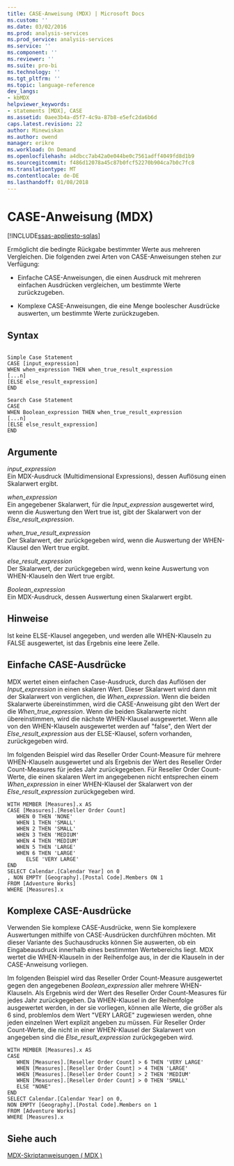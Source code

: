 ```yaml
---
title: CASE-Anweisung (MDX) | Microsoft Docs
ms.custom: ''
ms.date: 03/02/2016
ms.prod: analysis-services
ms.prod_service: analysis-services
ms.service: ''
ms.component: ''
ms.reviewer: ''
ms.suite: pro-bi
ms.technology: ''
ms.tgt_pltfrm: ''
ms.topic: language-reference
dev_langs:
- kbMDX
helpviewer_keywords:
- statements [MDX], CASE
ms.assetid: 0aee3b4a-d5f7-4c9a-87b8-e5efc2da6b6d
caps.latest.revision: 22
author: Minewiskan
ms.author: owend
manager: erikre
ms.workload: On Demand
ms.openlocfilehash: a4dbcc7ab42a0e044be0c7561adff4049fd8d1b9
ms.sourcegitcommit: f486d12078a45c87b0fcf52270b904ca7b0c7fc8
ms.translationtype: MT
ms.contentlocale: de-DE
ms.lasthandoff: 01/08/2018
---
```

# <a name="case-statement-mdx"></a>CASE-Anweisung (MDX)
[!INCLUDE[ssas-appliesto-sqlas](../includes/ssas-appliesto-sqlas.md)]

  Ermöglicht die bedingte Rückgabe bestimmter Werte aus mehreren Vergleichen. Die folgenden zwei Arten von CASE-Anweisungen stehen zur Verfügung:  
  
-   Einfache CASE-Anweisungen, die einen Ausdruck mit mehreren einfachen Ausdrücken vergleichen, um bestimmte Werte zurückzugeben.  
  
-   Komplexe CASE-Anweisungen, die eine Menge boolescher Ausdrücke auswerten, um bestimmte Werte zurückzugeben.  
  
## <a name="syntax"></a>Syntax  
  
```  
  
Simple Case Statement  
CASE [input_expression]  
WHEN when_expression THEN when_true_result_expression  
[...n]  
[ELSE else_result_expression]  
END  
  
Search Case Statement  
CASE   
WHEN Boolean_expression THEN when_true_result_expression  
[...n]  
[ELSE else_result_expression]  
END  
```  
  
## <a name="arguments"></a>Argumente  
 *input_expression*  
 Ein MDX-Ausdruck (Multidimensional Expressions), dessen Auflösung einen Skalarwert ergibt.  
  
 *when_expression*  
 Ein angegebener Skalarwert, für die *Input_expression* ausgewertet wird, wenn die Auswertung den Wert true ist, gibt der Skalarwert von der *Else_result_expression*.  
  
 *when_true_result_expression*  
 Der Skalarwert, der zurückgegeben wird, wenn die Auswertung der WHEN-Klausel den Wert true ergibt.  
  
 *else_result_expression*  
 Der Skalarwert, der zurückgegeben wird, wenn keine Auswertung von WHEN-Klauseln den Wert true ergibt.  
  
 *Boolean_expression*  
 Ein MDX-Ausdruck, dessen Auswertung einen Skalarwert ergibt.  
  
## <a name="remarks"></a>Hinweise  
 Ist keine ELSE-Klausel angegeben, und werden alle WHEN-Klauseln zu FALSE ausgewertet, ist das Ergebnis eine leere Zelle.  
  
## <a name="simple-case-expression"></a>Einfache CASE-Ausdrücke  
 MDX wertet einen einfachen Case-Ausdruck, durch das Auflösen der *Input_expression* in einen skalaren Wert. Dieser Skalarwert wird dann mit der Skalarwert von verglichen, die *When_expression*. Wenn die beiden Skalarwerte übereinstimmen, wird die CASE-Anweisung gibt den Wert der die *When_true_expression*. Wenn die beiden Skalarwerte nicht übereinstimmen, wird die nächste WHEN-Klausel ausgewertet. Wenn alle von den WHEN-Klauseln ausgewertet werden auf "false", den Wert der *Else_result_expression* aus der ELSE-Klausel, sofern vorhanden, zurückgegeben wird.  
  
 Im folgenden Beispiel wird das Reseller Order Count-Measure für mehrere WHEN-Klauseln ausgewertet und als Ergebnis der Wert des Reseller Order Count-Measures für jedes Jahr zurückgegeben. Für Reseller Order Count-Werte, die einen skalaren Wert im angegebenen nicht entsprechen einem *When_expression* in einer WHEN-Klausel der Skalarwert von der *Else_result_expression* zurückgegeben wird.  
  
```  
WITH MEMBER [Measures].x AS   
CASE [Measures].[Reseller Order Count]  
   WHEN 0 THEN 'NONE'  
   WHEN 1 THEN 'SMALL'  
   WHEN 2 THEN 'SMALL'  
   WHEN 3 THEN 'MEDIUM'  
   WHEN 4 THEN 'MEDIUM'  
   WHEN 5 THEN 'LARGE'  
   WHEN 6 THEN 'LARGE'  
      ELSE 'VERY LARGE'  
END  
SELECT Calendar.[Calendar Year] on 0  
, NON EMPTY [Geography].[Postal Code].Members ON 1  
FROM [Adventure Works]  
WHERE [Measures].x  
```  
  
## <a name="searched-case-expression"></a>Komplexe CASE-Ausdrücke  
 Verwenden Sie komplexe CASE-Ausdrücke, wenn Sie komplexere Auswertungen mithilfe von CASE-Ausdrücken durchführen möchten. Mit dieser Variante des Suchausdrucks können Sie auswerten, ob ein Eingabeausdruck innerhalb eines bestimmten Wertebereichs liegt. MDX wertet die WHEN-Klauseln in der Reihenfolge aus, in der die Klauseln in der CASE-Anweisung vorliegen.  
  
 Im folgenden Beispiel wird das Reseller Order Count-Measure ausgewertet gegen den angegebenen *Boolean_expression* aller mehrere WHEN-Klauseln. Als Ergebnis wird der Wert des Reseller Order Count-Measures für jedes Jahr zurückgegeben. Da WHEN-Klausel in der Reihenfolge ausgewertet werden, in der sie vorliegen, können alle Werte, die größer als 6 sind, problemlos dem Wert "VERY LARGE" zugewiesen werden, ohne jeden einzelnen Wert explizit angeben zu müssen. Für Reseller Order Count-Werte, die nicht in einer WHEN-Klausel der Skalarwert von angegeben sind die *Else_result_expression* zurückgegeben wird.  
  
```  
WITH MEMBER [Measures].x AS   
CASE   
   WHEN [Measures].[Reseller Order Count] > 6 THEN 'VERY LARGE'  
   WHEN [Measures].[Reseller Order Count] > 4 THEN 'LARGE'  
   WHEN [Measures].[Reseller Order Count] > 2 THEN 'MEDIUM'  
   WHEN [Measures].[Reseller Order Count] > 0 THEN 'SMALL'  
   ELSE "NONE"  
END  
SELECT Calendar.[Calendar Year] on 0,  
NON EMPTY [Geography].[Postal Code].Members on 1  
FROM [Adventure Works]  
WHERE [Measures].x  
```  
  
## <a name="see-also"></a>Siehe auch  
 [MDX-Skriptanweisungen &#40; MDX &#41;](../mdx/mdx-scripting-statements-mdx.md)  
  
  
